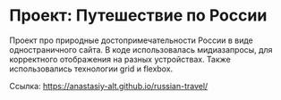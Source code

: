# Проект: Путешествие по России

Проект про природные достопримечательности России в виде одностраничного сайта.
В коде использовалась мидиазапросы, для корректного отображения на разных устройствах.
Также использовались технологии grid и flexbox.

Ссылка: https://anastasiy-alt.github.io/russian-travel/
